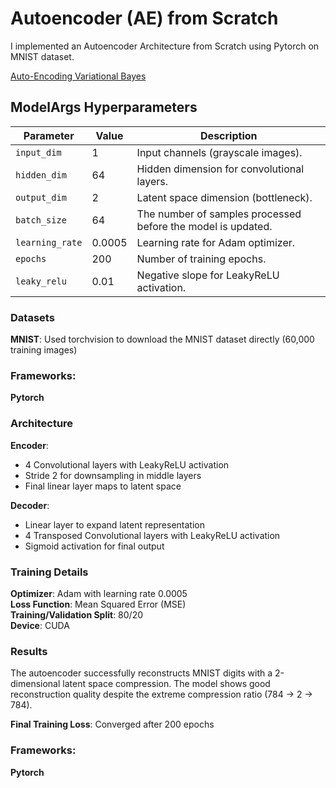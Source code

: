 # Autoencoder (AE) from Scratch

I implemented an Autoencoder Architecture from Scratch using Pytorch on MNIST dataset.

[Auto-Encoding Variational Bayes](https://arxiv.org/abs/1312.6114)

## ModelArgs Hyperparameters

| Parameter      | Value | Description                                                                 
|----------------|-------|-----------------------------------------------------------------------------|
| `input_dim`    | 1     | Input channels (grayscale images).                                          |
| `hidden_dim`   | 64    | Hidden dimension for convolutional layers.                                  |
| `output_dim`   | 2     | Latent space dimension (bottleneck).                                       |
| `batch_size`   | 64    | The number of samples processed before the model is updated.                |
| `learning_rate`| 0.0005| Learning rate for Adam optimizer.                                          |
| `epochs`       | 200   | Number of training epochs.                                                  |
| `leaky_relu`   | 0.01  | Negative slope for LeakyReLU activation.                                   |

### Datasets

**MNIST**: Used torchvision to download the MNIST dataset directly (60,000 training images)

### Frameworks:
**Pytorch**

### Architecture

**Encoder**: 
- 4 Convolutional layers with LeakyReLU activation
- Stride 2 for downsampling in middle layers
- Final linear layer maps to latent space

**Decoder**:
- Linear layer to expand latent representation
- 4 Transposed Convolutional layers with LeakyReLU activation
- Sigmoid activation for final output

### Training Details

**Optimizer**: Adam with learning rate 0.0005  
**Loss Function**: Mean Squared Error (MSE)  
**Training/Validation Split**: 80/20  
**Device**: CUDA

### Results

The autoencoder successfully reconstructs MNIST digits with a 2-dimensional latent space compression. The model shows good reconstruction quality despite the extreme compression ratio (784 → 2 → 784).

**Final Training Loss**: Converged after 200 epochs

### Frameworks:
**Pytorch**
